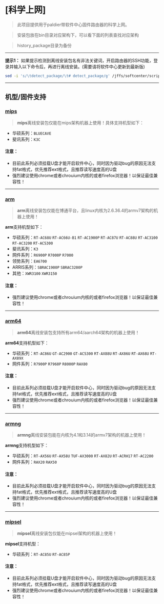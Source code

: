 # [科学上网]

> 此项目提供用于paldier带软件中心固件路由器的科学上网。

> 安装包放在bin目录对应架构下，可以看下面的列表查找对应架构

> history_package目录为备份


---

**提示1：** 如果提示检测到离线安装包名有非法关键词，开启路由器的SSH功能，登录并输入以下命令后，再进行离线安装。(需要请将软件中心更新到最新版)
```bash
sed -i 's/\tdetect_package/\t# detect_package/g' /jffs/softcenter/scripts/ks_tar_install.sh
```

---

## 机型/固件支持

### [mips](https://github.com/zusterben/plan_a/tree/master/bin/mips)

> **mips**离线安装包仅能在mips架构机器上使用！具体支持机型如下：

* 华硕系列：`BLUECAVE`
* 斐讯系列：`K3C`

#### 注意：

* 目前此系列必须挂载U盘才能开启软件中心，同时因为驱动bug的原因无法支持fat格式，优先推荐ext格式，且推荐读写速度高的U盘
* 强烈建议使用chrome或者chrouium内核的或者firefox浏览器！以保证最佳兼容性！

----

### [arm](https://github.com/zusterben/plan_a/tree/master/bin/arm)

> **arm**离线安装包仅能在博通平台，且linux内核为2.6.36.4的armv7架构的机器上使用！

**arm**支持机型如下：

* 华硕系列：`RT-AC68U` `RT-AC66U-B1` `RT-AC1900P` `RT-AC87U` `RT-AC88U` `RT-AC3100` `RT-AC3200` `RT-AC5300`
* 斐讯系列：`K3`
* 网件系列：`R6900P` `R7000P` `R7000`
* 领势系列：`EA6700`
* ARRIS系列：`SBRAC1900P` `SBRAC3200P`
* 其他：`XWR3100` `XWR3150`

#### 注意：

* 强烈建议使用chrome或者chrouium内核的或者firefox浏览器！以保证最佳兼容性！

----

### [arm64](https://github.com/zusterben/plan_a/tree/master/bin/arm64)

> **arm64**离线安装包支持所有arm64/aarch64架构的机器上使用！

**arm64**支持机型如下：

* 华硕系列：`RT-AC86U` `GT-AC2900` `GT-AC5300` `RT-AX88U` `RT-AX86U` `RT-AX68U` `RT-AX89X`
* 网件系列：`R7900P` `R7960P` `R8000P` `RAX80`


#### 注意：

* 目前此系列必须挂载U盘才能开启软件中心，同时因为驱动bug的原因无法支持fat格式，优先推荐ext格式，且推荐读写速度高的U盘
* 强烈建议使用chrome或者chrouium内核的或者firefox浏览器！以保证最佳兼容性！

----

### [armng](https://github.com/zusterben/plan_a/tree/master/bin/armng)

> **armng**离线安装包能在内核为4.1和3.14的armv7架构的机器上使用！

**armng**支持机型如下：

* 华硕系列：`RT-AX56U` `RT-AX58U` `TUF-AX3000` `RT-AX82U` `RT-ACRH17` `RT-AC2200`
* 网件系列：`RAX20` `RAX50`

#### 注意：

* 目前此系列必须挂载U盘才能开启软件中心，同时因为驱动bug的原因无法支持fat格式，优先推荐ext格式，且推荐读写速度高的U盘
* 强烈建议使用chrome或者chrouium内核的或者firefox浏览器！以保证最佳兼容性！

----

### [mipsel](https://github.com/zusterben/plan_a/tree/master/bin/mipsel)

> **mipsel**离线安装包仅能在mipsel架构的机器上使用！

**mipsel**支持机型：

* 华硕系列：`RT-AC85U` `RT-AC85P`

#### 注意：

* 目前此系列必须挂载U盘才能开启软件中心，同时因为驱动bug的原因无法支持fat格式，优先推荐ext格式，且推荐读写速度高的U盘
* 强烈建议使用chrome或者chrouium内核的或者firefox浏览器！以保证最佳兼容性！

